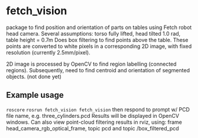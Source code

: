 # fetch_vision
package to find position and orientation of parts on tables using Fetch robot head camera.
Several assumptions: torso fully lifted, head tilted 1.0 rad, table height = 0.7m
Does box filtering to find points above the table.  These points are converted to white pixels in
a corresponding 2D image, with fixed resolution (currently 2.5mm/pixel).

2D image is processed by OpenCV to find region labelling (connected regions).
Subsequently, need to find centroid and orientation of segmented objects. (not done yet)

## Example usage
`roscore`
`rosrun fetch_vision fetch_vision`
 then respond to prompt w/ PCD file name, e.g. three_cylinders.pcd
Results will be displayed in OpenCV windows.
Can also view point-cloud filtering results in rviz, using:
   frame head_camera_rgb_optical_frame,  topic pcd and topic /box_filtered_pcd



    
